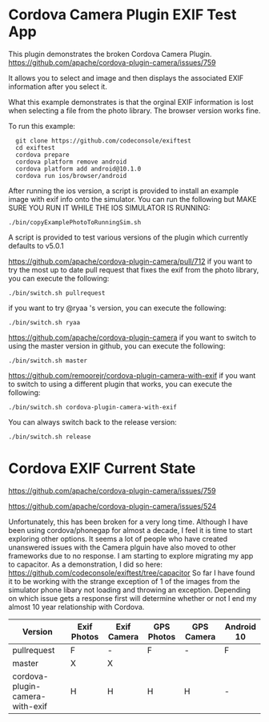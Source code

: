 # Cordova Camera Plugin EXIF Test App

This plugin demonstrates the broken Cordova Camera Plugin.
https://github.com/apache/cordova-plugin-camera/issues/759

It allows you to select and image and then displays the associated EXIF information after you select it.

What this example demonstrates is that the orginal EXIF information is lost when selecting a file from the photo library.
The browser version works fine.

To run this example:

```
  git clone https://github.com/codeconsole/exiftest
  cd exiftest
  cordova prepare
  cordova platform remove android
  cordova platform add android@10.1.0
  cordova run ios/browser/android
```

After running the ios version, a script is provided to install an example image with exif info onto the simulator.  You can run the following but MAKE SURE YOU RUN IT WHILE THE IOS SIMULATOR IS RUNNING: 
```
./bin/copyExamplePhotoToRunningSim.sh
```

A script is provided to test various versions of the plugin which currently defaults to v5.0.1

https://github.com/apache/cordova-plugin-camera/pull/712
if you want to try the most up to date pull request that fixes the exif from the photo library, you can execute the following:
```
./bin/switch.sh pullrequest
```

if you want to try @ryaa 's version, you can execute the following:
```
./bin/switch.sh ryaa
```

https://github.com/apache/cordova-plugin-camera
if you want to switch to using the master version in github, you can execute the following:
```
./bin/switch.sh master
```

https://github.com/remoorejr/cordova-plugin-camera-with-exif
if you want to switch to using a different plugin that works, you can execute the following:
```
./bin/switch.sh cordova-plugin-camera-with-exif
```

You can always switch back to the release version:
```
./bin/switch.sh release
```

# Cordova EXIF Current State

https://github.com/apache/cordova-plugin-camera/issues/759

https://github.com/apache/cordova-plugin-camera/issues/524


Unfortunately, this has been broken for a very long time.  Although I have been using cordova/phonegap for almost a decade, I feel it is time to start exploring other options. It seems a lot of people who have created unanswered issues with the Camera plguin have also moved to other frameworks due to no response. 
I am starting to explore migrating my app to capacitor.  As a demonstration, I did so here: https://github.com/codeconsole/exiftest/tree/capacitor
So far I have found it to be working with the strange exception of 1 of the images from the simulator phone libary not loading and throwing an exception.
Depending on which issue gets a response first will determine whether or not I end my almost 10 year relationship with Cordova.

Version | Exif Photos | Exif Camera | GPS Photos | GPS Camera | Android 10
------- | ----------- | ----------- | ---------- | ---------- | ----------
pullrequest | F | - | F | - | F
master | X | X | |
cordova-plugin-camera-with-exif | H | H | H | H | -